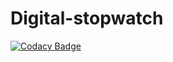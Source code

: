 # Digital-stopwatch

[![Codacy Badge](https://api.codacy.com/project/badge/Grade/29c8df187cca42c09554eb10aa9edd9a)](https://app.codacy.com/app/arghac14/Digital-stopwatch?utm_source=github.com&utm_medium=referral&utm_content=arghac14/Digital-stopwatch&utm_campaign=Badge_Grade_Dashboard)